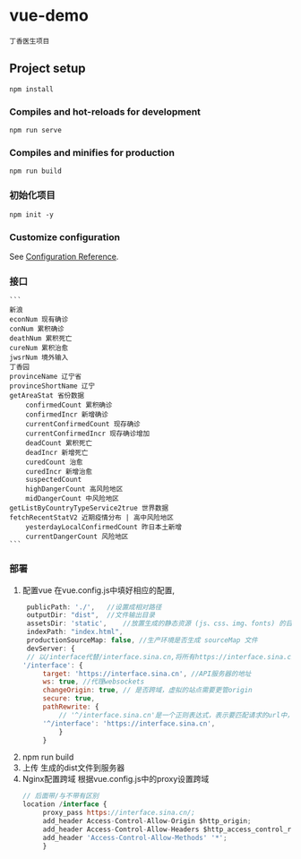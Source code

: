 # vue-demo
    丁香医生项目
## Project setup
```
npm install
```

### Compiles and hot-reloads for development
```
npm run serve
```

### Compiles and minifies for production
```
npm run build
```
### 初始化项目
```
npm init -y
```
### Customize configuration
See [Configuration Reference](https://cli.vuejs.org/config/).
### 接口
    ```
    新浪
    econNum 现有确诊
    conNum 累积确诊
    deathNum 累积死亡
    cureNum 累积治愈
    jwsrNum 境外输入
    丁香园
    provinceName 辽宁省
    provinceShortName 辽宁
    getAreaStat 省份数据
        confirmedCount 累积确诊
        confirmedIncr 新增确诊
        currentConfirmedCount 现存确诊
        currentConfirmedIncr 现存确诊增加
        deadCount 累积死亡
        deadIncr 新增死亡
        curedCount 治愈
        curedIncr 新增治愈
        suspectedCount
        highDangerCount 高风险地区
        midDangerCount 中风险地区
    getListByCountryTypeService2true 世界数据
    fetchRecentStatV2 近期疫情分布 | 高中风险地区
        yesterdayLocalConfirmedCount 昨日本土新增
        currentDangerCount 风险地区
    ```
### 部署
1. 配置vue
   在vue.config.js中填好相应的配置,
   ```javascript
    publicPath: './',   //设置成相对路径
    outputDir: "dist",  //文件输出目录
    assetsDir: 'static',    //放置生成的静态资源 (js、css、img、fonts) 的目录
    indexPath: "index.html",
    productionSourceMap: false, //生产环境是否生成 sourceMap 文件
    devServer: {
    // 以/interface代替/interface.sina.cn,将所有https://interface.sina.cn请求重写为https:/interface
   '/interface': {
        target: 'https://interface.sina.cn', //API服务器的地址
        ws: true, //代理websockets
        changeOrigin: true, // 是否跨域，虚拟的站点需要更管origin
        secure: true,
        pathRewrite: {
            // '^/interface.sina.cn'是一个正则表达式，表示要匹配请求的url中，全部'http://localhost:8081/interface.sina.cn' 转接为 http://localhost:8081/
        '^/interface': 'https://interface.sina.cn',
            }
        }
    ```
2. npm run build
3. 上传
   生成的dist文件到服务器
4. Nginx配置跨域
   根据vue.config.js中的proxy设置跨域
   ```javascript
   // 后面带/与不带有区别
   location /interface {	
        proxy_pass https://interface.sina.cn/;
        add_header Access-Control-Allow-Origin $http_origin;
        add_header Access-Control-Allow-Headers $http_access_control_request_headers;
        add_header 'Access-Control-Allow-Methods' '*';
	    }
   ```
